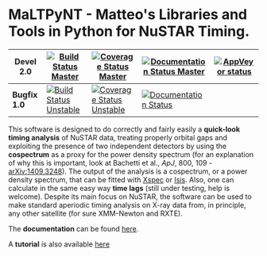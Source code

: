 # MaLTPyNT - Matteo's Libraries and Tools in Python for NuSTAR Timing.

| **Devel 2.0** | [![Build Status Master](https://travis-ci.org/matteobachetti/MaLTPyNT.svg?branch=unstable)](https://travis-ci.org/matteobachetti/MaLTPyNT) | [![Coverage Status Master](https://coveralls.io/repos/matteobachetti/MaLTPyNT/badge.svg?branch=unstable&service=github)](https://coveralls.io/github/matteobachetti/MaLTPyNT?branch=unstable) | [![Documentation Status Master](https://readthedocs.org/projects/maltpynt/badge/?version=latest)](https://readthedocs.org/projects/maltpynt/badge/?version=latest) | [![AppVeyor status](https://ci.appveyor.com/api/projects/status/op01lg1v9p4wrasv/branch/unstable?svg=true)](https://ci.appveyor.com/project/matteobachetti/maltpynt/branch/unstable) |
| ------------- | ----------- | ------------- | ----------- | ----------- |
| **Bugfix 1.0** |  [![Build Status Unstable](https://travis-ci.org/matteobachetti/MaLTPyNT.svg?branch=1.0_bugfix)](https://travis-ci.org/matteobachetti/MaLTPyNT) | [![Coverage Status Unstable](https://coveralls.io/repos/matteobachetti/MaLTPyNT/badge.svg?branch=1.0_bugfix&service=github)](https://coveralls.io/github/matteobachetti/MaLTPyNT?branch=1.0_bugfix) | [![Documentation Status](https://readthedocs.org/projects/maltpynt/badge/?version=1.0_bugfix)](https://readthedocs.org/projects/maltpynt/badge/?version=1.0_bugfix) |  |


This software is designed to do correctly and fairly easily a **quick-look timing analysis** of NuSTAR data, treating properly orbital gaps and exploiting the presence of two independent detectors by using the **cospectrum** as a proxy for the power density spectrum (for an explanation of why this is important, look at Bachetti et al., _ApJ_, 800, 109 -[arXiv:1409.3248](http://arxiv.org/abs/1409.3248)). The output of the analysis is a cospectrum, or a power density spectrum, that can be fitted with [Xspec](http://heasarc.gsfc.nasa.gov/xanadu/xspec/) or [Isis](http://space.mit.edu/home/mnowak/isis_vs_xspec/mod.html). Also, one can calculate in the same easy way **time lags** (still under testing, help is welcome).
Despite its main focus on NuSTAR, the software can be used to make standard aperiodic timing analysis on X-ray data from, in principle, any other satellite (for sure XMM-Newton and RXTE).

The **documentation** can be found [here](http://maltpynt.readthedocs.org).

A **tutorial** is also available [here](http://maltpynt.readthedocs.org/en/stable/tutorial.html)
